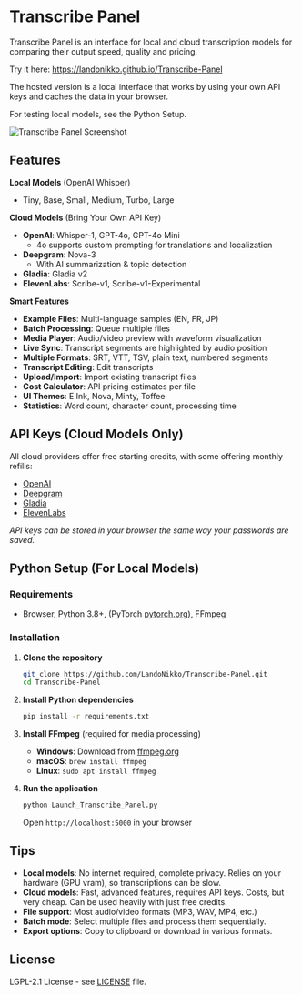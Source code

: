 # Transcribe Panel

Transcribe Panel is an interface for local and cloud transcription models for comparing their output speed, quality and pricing.

Try it here: https://landonikko.github.io/Transcribe-Panel

The hosted version is a local interface that works by using your own API keys and caches the data in your browser.

For testing local models, see the Python Setup.

![Transcribe Panel Screenshot](https://i.imgur.com/WIFcH6T.jpeg)

## Features

**Local Models** (OpenAI Whisper)
- Tiny, Base, Small, Medium, Turbo, Large

**Cloud Models** (Bring Your Own API Key)
- **OpenAI**: Whisper-1, GPT-4o, GPT-4o Mini
   - 4o supports custom prompting for translations and localization
- **Deepgram**: Nova-3
   - With AI summarization & topic detection
- **Gladia**: Gladia v2
- **ElevenLabs**: Scribe-v1, Scribe-v1-Experimental

**Smart Features**
- **Example Files**: Multi-language samples (EN, FR, JP)
- **Batch Processing**: Queue multiple files
- **Media Player**: Audio/video preview with waveform visualization
- **Live Sync**: Transcript segments are highlighted by audio position
- **Multiple Formats**: SRT, VTT, TSV, plain text, numbered segments
- **Transcript Editing**: Edit transcripts
- **Upload/Import**: Import existing transcript files
- **Cost Calculator**: API pricing estimates per file
- **UI Themes**: E Ink, Nova, Minty, Toffee
- **Statistics**: Word count, character count, processing time

## API Keys (Cloud Models Only)

All cloud providers offer free starting credits, with some offering monthly refills:

- [OpenAI](https://platform.openai.com/api-keys)
- [Deepgram](https://console.deepgram.com/signup)
- [Gladia](https://app.gladia.io)
- [ElevenLabs](https://elevenlabs.io)

*API keys can be stored in your browser the same way your passwords are saved.*

## Python Setup (For Local Models)

### Requirements
- Browser, Python 3.8+, (PyTorch [pytorch.org](https://pytorch.org)), FFmpeg

### Installation

1. **Clone the repository**
   ```bash
   git clone https://github.com/LandoNikko/Transcribe-Panel.git
   cd Transcribe-Panel
   ```

2. **Install Python dependencies**
   ```bash
   pip install -r requirements.txt
   ```

3. **Install FFmpeg** (required for media processing)
   - **Windows**: Download from [ffmpeg.org](https://ffmpeg.org/download.html)
   - **macOS**: `brew install ffmpeg`
   - **Linux**: `sudo apt install ffmpeg`

4. **Run the application**
   ```bash
   python Launch_Transcribe_Panel.py
   ```
   Open `http://localhost:5000` in your browser

## Tips

- **Local models**: No internet required, complete privacy. Relies on your hardware (GPU vram), so transcriptions can be slow.
- **Cloud models**: Fast, advanced features, requires API keys. Costs, but very cheap. Can be used heavily with just free credits.
- **File support**: Most audio/video formats (MP3, WAV, MP4, etc.)
- **Batch mode**: Select multiple files and process them sequentially.
- **Export options**: Copy to clipboard or download in various formats.

## License

LGPL-2.1 License - see [LICENSE](LICENSE) file.
